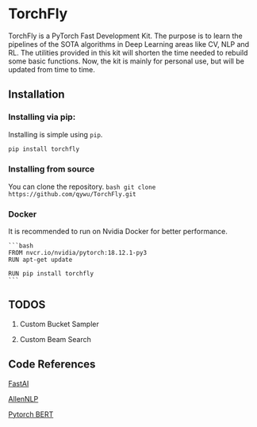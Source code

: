 # TorchFly

TorchFly is a PyTorch Fast Development Kit. The purpose is to learn the pipelines of the SOTA algorithms in Deep Learning areas like CV, NLP and RL. The utilities provided in this kit will shorten the time needed to rebuild some basic functions. Now, the kit is mainly for personal use, but will be updated from time to time. 

## Installation

### Installing via pip:
Installing is simple using `pip`.

   ```bash
   pip install torchfly
   ```
   
### Installing from source
You can clone the repository.
    ```bash
    git clone https://github.com/qywu/TorchFly.git
    ```

### Docker
It is recommended to run on Nvidia Docker for better performance.

    ```bash
    FROM nvcr.io/nvidia/pytorch:18.12.1-py3
    RUN apt-get update
    
    RUN pip install torchfly
    ```
 
 ## TODOS
 
1. Custom Bucket Sampler

2. Custom Beam Search

 
 ## Code References
 
 [FastAI](https://github.com/fastai)
 
 [AllenNLP](https://github.com/allenai/allennlp/)
 
 [Pytorch BERT](https://github.com/huggingface/pytorch-pretrained-BERT)

